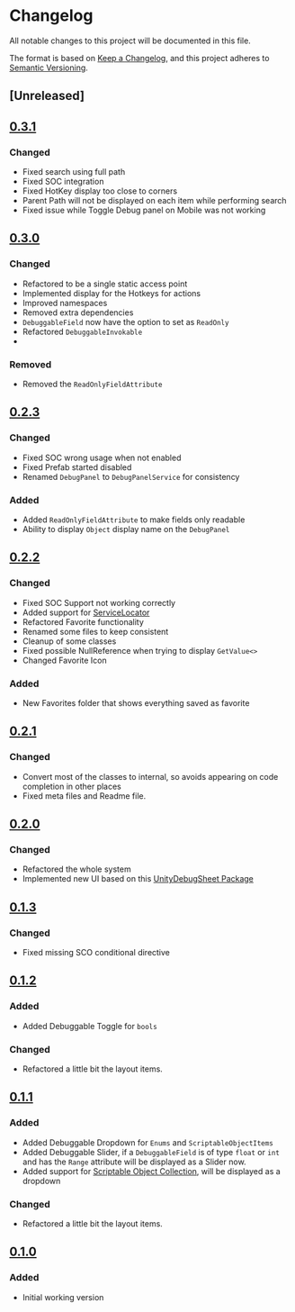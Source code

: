 # Changelog
All notable changes to this project will be documented in this file.

The format is based on [Keep a Changelog](https://keepachangelog.com/en/1.0.0/),
and this project adheres to [Semantic Versioning](https://semver.org/spec/v2.0.0.html).

## [Unreleased]

## [0.3.1]
### Changed
- Fixed search using full path
- Fixed SOC integration
- Fixed HotKey display too close to corners
- Parent Path will not be displayed on each item while performing search
- Fixed issue while Toggle Debug panel on Mobile was not working

## [0.3.0]
### Changed
- Refactored to be a single static access point
- Implemented display for the Hotkeys for actions
- Improved namespaces
- Removed extra dependencies
- `DebuggableField` now have the option to set as `ReadOnly`
- Refactored `DebuggableInvokable`
- 

### Removed 
- Removed the `ReadOnlyFieldAttribute`

## [0.2.3]
### Changed
- Fixed SOC wrong usage when not enabled
- Fixed Prefab started disabled
- Renamed `DebugPanel` to `DebugPanelService` for consistency 

### Added 
- Added `ReadOnlyFieldAttribute` to make fields only readable
- Ability to display `Object` display name on the `DebugPanel`

## [0.2.2]
### Changed
- Fixed SOC Support not working correctly
- Added support for [ServiceLocator](https://github.com/brunomikoski/ServiceLocator)
- Refactored Favorite functionality
- Renamed some files to keep consistent
- Cleanup of some classes
- Fixed possible NullReference when trying to display `GetValue<>` 
- Changed Favorite Icon

### Added
- New Favorites folder that shows everything saved as favorite

## [0.2.1]
### Changed
- Convert most of the classes to internal, so avoids appearing on code completion in other places
- Fixed meta files and Readme file.
 
## [0.2.0]
### Changed
- Refactored the whole system
- Implemented new UI based on this [UnityDebugSheet Package](https://github.com/Haruma-K/UnityDebugSheet) 

## [0.1.3]
### Changed
- Fixed missing SCO conditional directive

## [0.1.2]
### Added
- Added Debuggable Toggle for `bools`

### Changed
- Refactored a little bit the layout items.

## [0.1.1]
### Added
- Added Debuggable Dropdown for `Enums` and `ScriptableObjectItems`
- Added Debuggable Slider, if a `DebuggableField` is of type `float` or `int` and has the `Range` attribute will be displayed as a Slider now.  
- Added support for [Scriptable Object Collection](https://github.com/brunomikoski/ScriptableObjectCollection), will be displayed as a dropdown

### Changed
- Refactored a little bit the layout items.

## [0.1.0]
### Added
- Initial working version


[0.3.1]: https://github.com/brunomikoski/Debug-Panel/releases/tag/v0.3.1
[0.3.0]: https://github.com/brunomikoski/Debug-Panel/releases/tag/v0.3.0
[0.2.3]: https://github.com/brunomikoski/Debug-Panel/releases/tag/v0.2.3
[0.2.2]: https://github.com/brunomikoski/Debug-Panel/releases/tag/v0.2.2
[0.2.1]: https://github.com/brunomikoski/Debug-Panel/releases/tag/v0.2.1
[0.2.0]: https://github.com/brunomikoski/Debug-Panel/releases/tag/v0.2.0
[0.1.3]: https://github.com/brunomikoski/Debug-Panel/releases/tag/v0.1.3
[0.1.2]: https://github.com/brunomikoski/Debug-Panel/releases/tag/v0.1.2
[0.1.1]: https://github.com/brunomikoski/Debug-Panel/releases/tag/v0.1.1
[0.1.0]: https://github.com/brunomikoski/Debug-Panel/releases/tag/v0.1.0